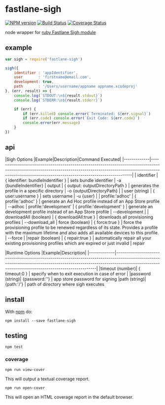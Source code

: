 # fastlane-sigh

[![NPM version](https://badge.fury.io/js/fastlane-sigh.png)](http://badge.fury.io/js/fastlane-sigh)
[![Build Status](https://travis-ci.org/Georgette/fastlane-sigh.svg?branch=master)](https://travis-ci.org/Georgette/fastlane-sigh)
[![Coverage Status](https://coveralls.io/repos/Georgette/fastlane-sigh/badge.png?branch=master)](https://coveralls.io/r/Georgette/fastlane-sigh?branch=master)

node wrapper for [ruby Fastlane Sigh module](https://github.com/fastlane/sigh)

## example

```javascript
var sigh = require('fastlane-sigh')

sigh({
    identifier : 'appIdentifier',
    user       : 'firstname@email.com',
    development: true,
    path       : '/Users/username/appname appname.xcodeproj'
}, (err, result) => {
    console.log(`STDOUT:\n${result.stdout}`)
    console.log(`STDERR:\n${result.stderr}`)

    if (err) {
        if (err.killed) console.error(`Terminated: ${err.signal}`)
        if (err.code) console.error(`Exit Code: ${err.code}`)
        console.error(err.message)
    }
})
```

## api

|Sigh Options |Example|Description|Command Executed|
|-------------|--------------------------------------------------------------------------------------------------------------------------------------------------------------------------------------------------------------------------------|
| identifier  | { identifier: bundleIndentifier } | sets bundle identifier  | -a {bundleIndentifier}
| output      | { output: outputDirectoryPath } | generates the profile in a specific directory | -o {outputDirectoryPath}                                                                                                                  |
| user (string)       |  { user:username } | sets username | -u {user}                                                                                                                                                                               |
| profile:'adhoc' | { profile:'adhoc' } | generate an Ad Hoc profile instead of an App Store profile | --adhoc
| profile:'development' | { profile:'development' } | generate an development profile instead of an App Store profile | --development |
| downloadAll (boolean) | { downloadAll:true } | downloads all provisioning profiles                                                                                                                                                                    | --download_all
| force (boolean)       | { force:true }  | force the provisioning profile to be renewed regardless of its state. Provides a profile with the maximum lifetime and also adds all available devices to this profile. | --force                                      |
|repair (boolean) | { repair:true } | automatically repair all your existing provisioning profiles which are expired or just invalid | repair


|Runtime Options |Example|Description|
|-------------|--------------------------------------------------------------------------------------------------------------------------------------------------------------------------------------------------------------------------------|
|timeout (number)| { timeout:0 } | specify when to exit execution in case of error |
|password (string)| {password:''} | app store password for signing
|path (string)| {path:'/'} | path of directory where sigh executes

## install

With [npm](https://npmjs.org) do:

```
npm install --save fastlane-sigh
```

## testing

`npm test`

### coverage

`npm run view-cover`

This will output a textual coverage report.

`npm run open-cover`

This will open an HTML coverage report in the default browser.
